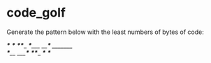 code_golf
=========

Generate the pattern below with the least numbers of bytes of code:

 _____*_____ 
 _____*_____ 
 ____*_*____ 
 ___*___*___ 
 __*_____*__ 
 **_______**  
 __*_____*__ 
 ___*___*___ 
 ____*_*____ 
 _____*_____ 
 _____*_____ 

